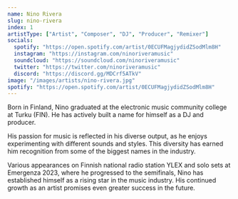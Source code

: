 ```yaml
---
name: Nino Rivera
slug: nino-rivera
index: 1
artistType: ["Artist", "Composer", "DJ", "Producer", "Remixer"]
socials:
  spotify: "https://open.spotify.com/artist/0ECUFMagjydidZSodMlm8H"
  instagram: "https://instagram.com/ninoriveramusic"
  soundcloud: "https://soundcloud.com/ninoriveramusic"
  twitter: "https://twitter.com/ninoriveramusic"
  discord: "https://discord.gg/MDCrf5ATkV"
image: "/images/artists/nino-rivera.jpg"
spotify: "https://open.spotify.com/artist/0ECUFMagjydidZSodMlm8H"
---
```


Born in Finland, Nino graduated at the electronic music community college at Turku (FIN). He has actively built a name for himself as a DJ and producer.

His passion for music is reflected in his diverse output, as he enjoys experimenting with different sounds and styles. This diversity has earned him recognition from some of the biggest names in the industry.

Various appearances on Finnish national radio station YLEX and solo sets at Emergenza 2023, where he progressed to the semifinals, Nino has established himself as a rising star in the music industry. His continued growth as an artist promises even greater success in the future.
